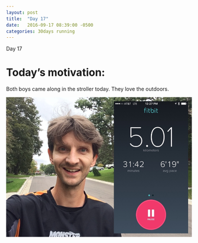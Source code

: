 ```yaml
---
layout: post
title:  "Day 17"
date:   2016-09-17 08:39:00 -0500
categories: 30days running
---
```

Day 17

# Today’s motivation:

Both boys came along in the stroller today. They love the outdoors. 

![alt text](/img/day17.jpg "Day 17 - Snapped a screenshot at 5km")